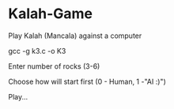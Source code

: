 # Kalah-Game
Play Kalah (Mancala) against a computer

gcc -g k3.c -o K3

Enter number of rocks (3-6)

Choose how will start first (0 - Human, 1 -"AI :)")

Play...

